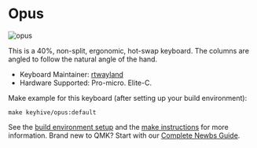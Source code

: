 # Opus

![opus](https://i.imgur.com/1jXSUbrl.jpg)

This is a 40%, non-split, ergonomic, hot-swap keyboard.
The columns are angled to follow the natural angle of the hand.

* Keyboard Maintainer: [rtwayland](https://github.com/rtwayland)  
* Hardware Supported: Pro-micro. Elite-C.

Make example for this keyboard (after setting up your build environment):

    make keyhive/opus:default

See the [build environment setup](https://docs.qmk.fm/#/getting_started_build_tools) and the [make instructions](https://docs.qmk.fm/#/getting_started_make_guide) for more information. Brand new to QMK? Start with our [Complete Newbs Guide](https://docs.qmk.fm/#/newbs).
